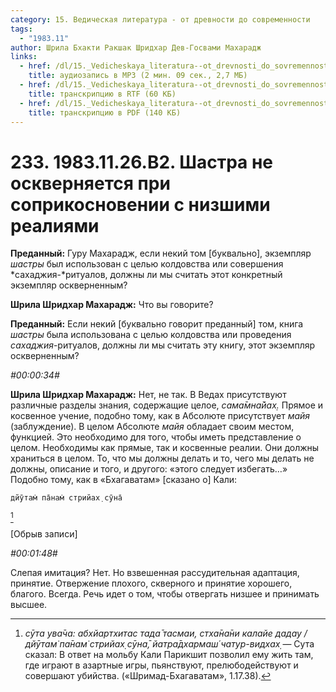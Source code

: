 ```yaml
---
category: 15. Ведическая литература - от древности до современности
tags:
  - "1983.11"
author: Шрила Бхакти Ракшак Шридхар Дев-Госвами Махарадж
links:
  - href: /dl/15._Vedicheskaya_literatura--ot_drevnosti_do_sovremennosti/233_1983.11.26.B2_SridharMj_Shastra_ne_oskvernjaetsja_pri_soprikosnovenii_s_nizshimi_realijami.mp3
    title: аудиозапись в MP3 (2 мин. 09 сек., 2,7 МБ)
  - href: /dl/15._Vedicheskaya_literatura--ot_drevnosti_do_sovremennosti/233_1983.11.26.B2_SridharMj_Shastra_ne_oskvernjaetsja_pri_soprikosnovenii_s_nizshimi_realijami.rtf
    title: транскрипцию в RTF (60 КБ)
  - href: /dl/15._Vedicheskaya_literatura--ot_drevnosti_do_sovremennosti/233_1983.11.26.B2_SridharMj_Shastra_ne_oskvernjaetsja_pri_soprikosnovenii_s_nizshimi_realijami.pdf
    title: транскрипцию в PDF (140 КБ)
---
```


# 233. 1983.11.26.B2. Шастра не оскверняется при соприкосновении с низшими реалиями

**Преданный:** Гуру Махарадж, если некий том [буквально], экземпляр *шастры* был использован с целью колдовства или совершения *сахаджия-*ритуалов, должны ли мы считать этот конкретный экземпляр оскверненным?

**Шрила Шридхар Махарадж:** Что вы говорите?

**Преданный:** Если некий [буквально говорит преданный] том, книга *шастры* была использована с целью колдовства или проведения *сахаджия*-ритуалов, должны ли мы считать эту книгу, этот экземпляр оскверненным?

*#00:00:34#*

**Шрила Шридхар Махарадж:** Нет, не так. В Ведах присутствуют различные разделы знания, содержащие целое, *сама̄мна̄йах̣.* Прямое и косвенное учение, подобно тому, как в Абсолюте присутствует *майя* (заблуждение). В целом Абсолюте *майя* обладает своим местом, функцией. Это необходимо для того, чтобы иметь представление о целом. Необходимы как прямые, так и косвенные реалии. Они должны храниться в целом. То, что мы должны делать и то, чего мы делать не должны, описание и того, и другого: «этого следует избегать…» Подобно тому, как в «Бхагаватам» [сказано о] Кали:

    дйӯтам̇ па̄нам̇ стрийах̣ сӯна̄
[^_ftn1]

[Обрыв записи]

*#00:01:48#*

Слепая имитация? Нет. Но взвешенная рассудительная адаптация, принятие. Отвержение плохого, скверного и принятие хорошего, благого. Всегда. Речь идет о том, чтобы отвергать низшее и принимать высшее.



[^_ftn1]: *сӯта ува̄ча: абхйартхитас тада̄ тасмаи, стха̄на̄ни калайе дадау / дйӯтам̇ па̄нам̇ стрийах̣ сӯна̄, йатра̄дхармаш́ чатур-видхах̣* — Сута сказал: В ответ на мольбу Кали Парикшит позволил ему жить там, где играют в азартные игры, пьянствуют, прелюбодействуют и совершают убийства. («Шримад-Бхагаватам», 1.17.38).

